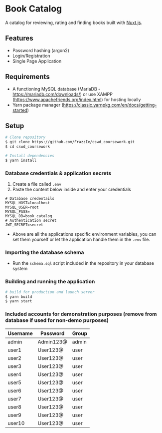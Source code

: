 # Book Catalog

A catalog for reviewing, rating and finding books built with [Nuxt.js](https://nuxtjs.org).

## Features

* Password hashing (argon2)
* Login/Registration
* Single Page Application

## Requirements

* A functioning MySQL database (MariaDB - https://mariadb.com/downloads/) or use XAMPP (https://www.apachefriends.org/index.html) for hosting locally
* Yarn package manager (https://classic.yarnpkg.com/en/docs/getting-started)

## Setup

```bash
# Clone repository
$ git clone https://github.com/FrazzIe/cswd_coursework.git
$ cd cswd_coursework

# Install dependencies
$ yarn install
```

### Database credentials & application secrets

1. Create a file called `.env`
2. Paste the content below inside and enter your credentials

```
# Database credentails
MYSQL_HOST=localhost
MYSQL_USER=root
MYSQL_PASS=
MYSQL_DB=book_catalog
# Authentication secret
JWT_SECRET=secret
```

- Above are all the applications specific environment variables, you can set them yourself or let the application handle them in the `.env` file.

### Importing the database schema

- Run the `schema.sql` script included in the repository in your database system

### Building and running the application

```bash
# build for production and launch server
$ yarn build
$ yarn start
```

### Included accounts for demonstration purposes (remove from database if used for non-demo purposes)

| Username            | Password            | Group     |
|---------------------|---------------------|-----------|
| admin               | Admin123@           | admin     |
| user1               | User123@            | user      |
| user2               | User123@            | user      |
| user3               | User123@            | user      |
| user4               | User123@            | user      |
| user5               | User123@            | user      |
| user6               | User123@            | user      |
| user7               | User123@            | user      |
| user8               | User123@            | user      |
| user9               | User123@            | user      |
| user10              | User123@            | user      |
